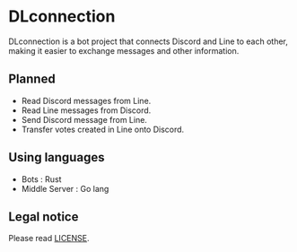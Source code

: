 # DLconnection
DLconnection is a bot project that connects Discord and Line to each other, making it easier to exchange messages and other information.

## Planned
 - Read Discord messages from Line.
 - Read Line messages from Discord.
 - Send Discord message from Line.
 - Transfer votes created in Line onto Discord.

## Using languages
 - Bots : Rust
 - Middle Server : Go lang

## Legal notice
Please read <a href="https://github.com/gramme-linkcom/dlconnection/blob/main/LICENSE">LICENSE</a>.
